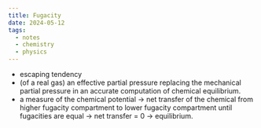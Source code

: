 ```yaml
---
title: Fugacity
date: 2024-05-12
tags:
  - notes
  - chemistry
  - physics
---
```

- escaping tendency
- (of a real gas) an effective partial pressure replacing the mechanical partial pressure in an accurate computation of chemical equilibrium.
- a measure of the chemical potential $\rightarrow$ net transfer of the chemical from higher fugacity compartment to lower fugacity compartment until fugacities are equal $\rightarrow$ net transfer = 0 $\rightarrow$ equilibrium.